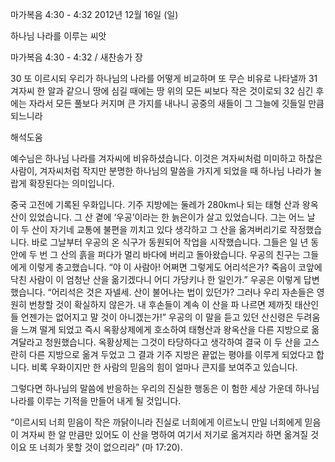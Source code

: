 마가복음 4:30 - 4:32 
2012년 12월 16일 (일)

하나님 나라를 이루는 씨앗



마가복음 4:30 - 4:32 / 새찬송가  장


30 또 이르시되 우리가 하나님의 나라를 어떻게 비교하며 또 무슨 비유로 나타낼까
31 겨자씨 한 알과 같으니 땅에 심길 때에는 땅 위의 모든 씨보다 작은 것이로되
32 심긴 후에는 자라서 모든 풀보다 커지며 큰 가지를 내나니 공중의 새들이 그 그늘에 깃들일 만큼 되느니라

해석도움





예수님은 하나님 나라를 겨자씨에 비유하셨습니다. 이것은 겨자씨처럼 미미하고 하찮은 사람이, 겨자씨처럼 작지만 분명한 하나님의 말씀을 가지게 되었을 때 하나님 나라가 놀랍게 확장된다는 의미입니다.  

중국 고전에 기록된 우화입니다. 
기주 지방에는 둘레가 280km나 되는 태형 산과 왕옥 산이 있었습니다. 그 산 곁에 ‘우공’이라는 한 늙은이가 살고 있었습니다. 그는 어느 날 이 두 산이 자기네 교통에 불편을 끼치고 있다 생각하고 그 산을 옮겨버리기로 작정했습니다. 바로 그날부터 우공의 온 식구가 동원되어 작업을 시작했습니다. 그들은 일 년 동안에 두 번 그 산의 흙을 퍼다가 멀리 바다에 버리고 돌아왔습니다. 우공의 친구는 그들에게 이렇게 충고했습니다. “야 이 사람아! 어쩌면 그렇게도 어리석은가? 죽음이 코앞에 닥친 사람이 이 엄청난 산을 옮기겠다니 어디 가당키나 한 일인가.”
우공은 이렇게 답변했습니다. 
“어리석은 것은 자넬세. 산이 불어나는 법이 있던가? 그러나 우리 자손들은 영원히 번창할 것이 확실하지 않은가. 내 후손들이 계속 이 산을 파 나르면 제까짓 태산인들 언젠가는 없어지고 말 것이 아니겠는가!”
우공의 이 말을 듣고 있던 산신령은 두려움을 느껴 떨게 되었고 즉시 옥황상제에게 호소하여 태형산과 왕옥산을 다른 지방으로 옮겨달라고 청원했습니다. 옥황상제는 그것이 타당하다고 생각하여 결국 이 두 산을 고스란히 다른 지방으로 옮겨 두었고 그 결과 기주 지방은 끝없는 평야를 이루게 되었다고 합니다. 비록 우화이지만 한 사람의 믿음의 힘이 얼마나 큰지를 보여주고 있습니다. 

그렇다면 하나님의 말씀에 반응하는 우리의 진실한 행동은 이 험한 세상 가운데 하나님 나라를 이루는 기적을 만들어 내게 될 것입니다. 

“이르시되 너희 믿음이 작은 까닭이니라 진실로 너희에게 이르노니 만일 너희에게 믿음이 겨자씨 한 알 만큼만 있어도 이 산을 명하여 여기서 저기로 옮겨지라 하면 옮겨질 것이요 또 너희가 못할 것이 없으리라” (마 17:20).